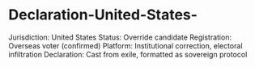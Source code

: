 # Declaration-United-States-
Jurisdiction: United States   Status: Override candidate   Registration: Overseas voter (confirmed)   Platform: Institutional correction, electoral infiltration   Declaration: Cast from exile, formatted as sovereign protocol  
